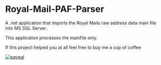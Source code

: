 # Royal-Mail-PAF-Parser
A .net application that imports the Royal Mails raw address data main file into MS SQL Server.

This application processes the mainfile only.

If this project helped you at all feel free to buy me a cup of coffee 

[![paypal](https://www.paypalobjects.com/en_US/i/btn/btn_donateCC_LG.gif)](YOUR_EMAIL_CODE)
